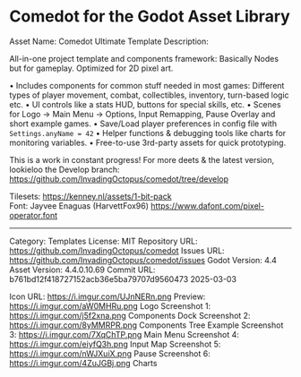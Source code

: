 # Comedot for the Godot Asset Library

Asset Name: Comedot Ultimate Template
Description:

All-in-one project template and components framework: Basically Nodes but for gameplay. Optimized for 2D pixel art.

• Includes components for common stuff needed in most games: Different types of player movement, combat, collectibles, inventory, turn-based logic etc.
• UI controls like a stats HUD, buttons for special skills, etc.
• Scenes for Logo → Main Menu → Options, Input Remapping, Pause Overlay and short example games.
• Save/Load player preferences in config file with `Settings.anyName = 42`
• Helper functions & debugging tools like charts for monitoring variables.
• Free-to-use 3rd-party assets for quick prototyping.

This is a work in constant progress! For more deets & the latest version, lookieloo the Develop branch: https://github.com/InvadingOctopus/comedot/tree/develop

Tilesets: https://kenney.nl/assets/1-bit-pack  
Font: Jayvee Enaguas (HarvettFox96) https://www.dafont.com/pixel-operator.font

----

Category:		Templates
License:		MIT
Repository URL:	https://github.com/InvadingOctopus/comedot
Issues URL:		https://github.com/InvadingOctopus/comedot/issues
Godot Version:	4.4
Asset Version:	4.4.0.10.69
Commit URL:		b761bd12f418727152acb36e5ba79707d9560473 2025-03-03

Icon URL:		https://i.imgur.com/UJnNERn.png
Preview:  		https://i.imgur.com/aW0MHRu.png Logo
Screenshot 1:	https://i.imgur.com/j5f2xna.png Components Dock
Screenshot 2:	https://i.imgur.com/8yMMRPR.png Components Tree Example
Screenshot 3:	https://i.imgur.com/7XqChTP.png Main Menu
Screenshot 4:	https://i.imgur.com/eiyfQ3h.png Input Map
Screenshot 5:	https://i.imgur.com/nWJXuiX.png Pause
Screenshot 6:	https://i.imgur.com/4ZuJGBj.png Charts
